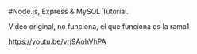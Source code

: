 #Node.js, Express & MySQL Tutorial.

Video original, no funciona, el que funciona es la rama1

https://youtu.be/vrj9AohVhPA
